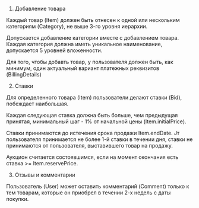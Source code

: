 1. Добавление товара

Каждый товар (Item) должен быть отнесен к одной или нескольким 
категориям (Category), не выше 3-го уровня иерархии.

Допускается добавление категории вместе с добавлением товара.
Каждая категория должна иметь уникальное наименование, 
допускается 5 уровней вложенности.

Для того, чтобы добавть товар, у пользователя должен быть, 
как минимум, один актуальный вариант платежных реквизитов (BillingDetails)

2. Ставки

Для определенного товара (Item) пользователи делают ставки (Bid), 
побеждает наибольшая. 

Каждая следующая ставка должна быть больше, чем предыдущая принятая, 
минимальный шаг - 1% от начальной цены (Item.initialPrice).

Ставки принимаются до истечения срока продажи Item.endDate.
Jт пользователя принимается не более 1-й ставки в течении дня, 
cтавки не принимаются от пользователя, выставившего товар на продажу.

Аукцион считается состоявшимся, 
если на момент окончания есть ставка >= Item.reservePrice.

3. Отзывы и комментарии

Пользователь (User) может оставить комментарий (Comment) 
только к тем товарам, которые он приобрел в течении 2-х недель 
с даты покупки.